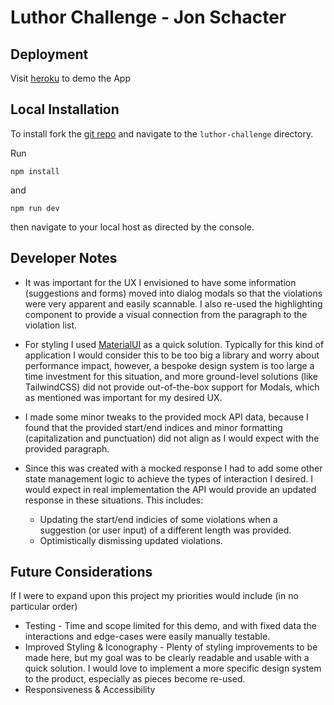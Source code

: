 # Luthor Challenge - Jon Schacter

## Deployment

Visit [heroku](https://www.todo.com) to demo the App

## Local Installation

To install fork the [git repo](https://www.todo.com) and navigate to the  `luthor-challenge` directory.

Run

```npm install```

and

```npm run dev```

then navigate to your local host as directed by the console.

## Developer Notes

* It was important for the UX I envisioned to have some information (suggestions and forms) moved into dialog modals so that the violations were very apparent and easily scannable. I also re-used the highlighting component to provide a visual connection from the paragraph to the violation list.

* For styling I used [MaterialUI](https://mui.com/material-ui) as a quick solution. Typically for this kind of application I would consider this to be too big a library and worry about performance impact, however, a bespoke design system is too large a time investment for this situation, and more ground-level solutions (like TailwindCSS) did not provide out-of-the-box support for Modals, which as mentioned was important for my desired UX.

* I made some minor tweaks to the provided mock API data, because I found that the provided start/end indices and minor formatting (capitalization and punctuation) did not align as I would expect with the provided paragraph.

* Since this was created with a mocked response I had to add some other state management logic to achieve the types of interaction I desired. I would expect in real implementation the API would provide an updated response in these situations. This includes:
  * Updating the start/end indicies of some violations when a suggestion (or user input) of a different length was provided.
  * Optimistically dismissing updated violations.

## Future Considerations

If I were to expand upon this project my priorities would include (in no particular order)

* Testing - Time and scope limited for this demo, and with fixed data the interactions and edge-cases were easily manually testable.
* Improved Styling & Iconography - Plenty of styling improvements to be made here, but my goal was to be clearly readable and usable with a quick solution. I would love to implement a more specific design system to the product, especially as pieces become re-used.
* Responsiveness & Accessibility
